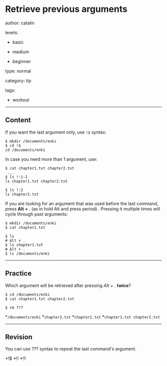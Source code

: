 # Retrieve previous arguments
author: catalin

levels:

  - basic

  - medium

  - beginner

type: normal

category: tip

tags:
  - workout
---
## Content

If you want the last argument only, use `!$` syntax:
```
$ mkdir /documents/enki
$ cd !$
cd /documents/enki
``` 

In case you need more than 1 argument, use:
```
$ cat chapter1.txt chapter2.txt
 ...
$ ls !:1-2
ls chapter1.txt chapter2.txt

$ ls !:2
ls chapter2.txt
```
If you are looking for an argument that was used before the last command, press **Alt + .** (as in hold Alt and press period) . Pressing it multiple times will cycle through past arguments:
```
$ mkdir /documents/enki
$ cat chapter1.txt

$ ls 
# Alt + .
$ ls chapter1.txt
# Alt + .
$ ls /documents/enki
```

---
## Practice

Which argument will be retrieved after pressing *Alt + .* **twice**?
```
$ cd /documents/enki
$ cat chapter1.txt chapter2.txt

$ rm ???
```
*`/documents/enki`
*`chapter2.txt`
*`chapter1.txt`
*`chapter1.txt chapter2.txt`

---
## Revision

You can use ??? syntax to repeat the last command's argument.

*!$
*!!
*!1